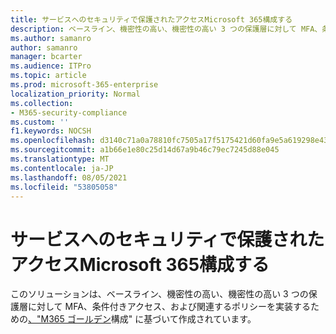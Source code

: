 ```yaml
---
title: サービスへのセキュリティで保護されたアクセスMicrosoft 365構成する
description: ベースライン、機密性の高い、機密性の高い 3 つの保護層に対して MFA、条件付きアクセス、および関連するポリシーを実装するための基準ガイダンスを見つける。
ms.author: samanro
author: samanro
manager: bcarter
ms.audience: ITPro
ms.topic: article
ms.prod: microsoft-365-enterprise
localization_priority: Normal
ms.collection:
- M365-security-compliance
ms.custom: ''
f1.keywords: NOCSH
ms.openlocfilehash: d3140c71a0a78810fc7505a17f5175421d60fa9e5a619298e43f69106555595a
ms.sourcegitcommit: a1b66e1e80c25d14d67a9b46c79ec7245d88e045
ms.translationtype: MT
ms.contentlocale: ja-JP
ms.lasthandoff: 08/05/2021
ms.locfileid: "53805058"
---
```

# <a name="configure-secure-access-to-microsoft-365-services"></a>サービスへのセキュリティで保護されたアクセスMicrosoft 365構成する

このソリューションは、ベースライン、機密性の高い、機密性の高い 3 つの保護層に対して MFA、条件付きアクセス、および関連するポリシーを実装するための[、"M365 ゴールデン](../security/office-365-security/microsoft-365-policies-configurations.md)構成" に基づいて作成されています。